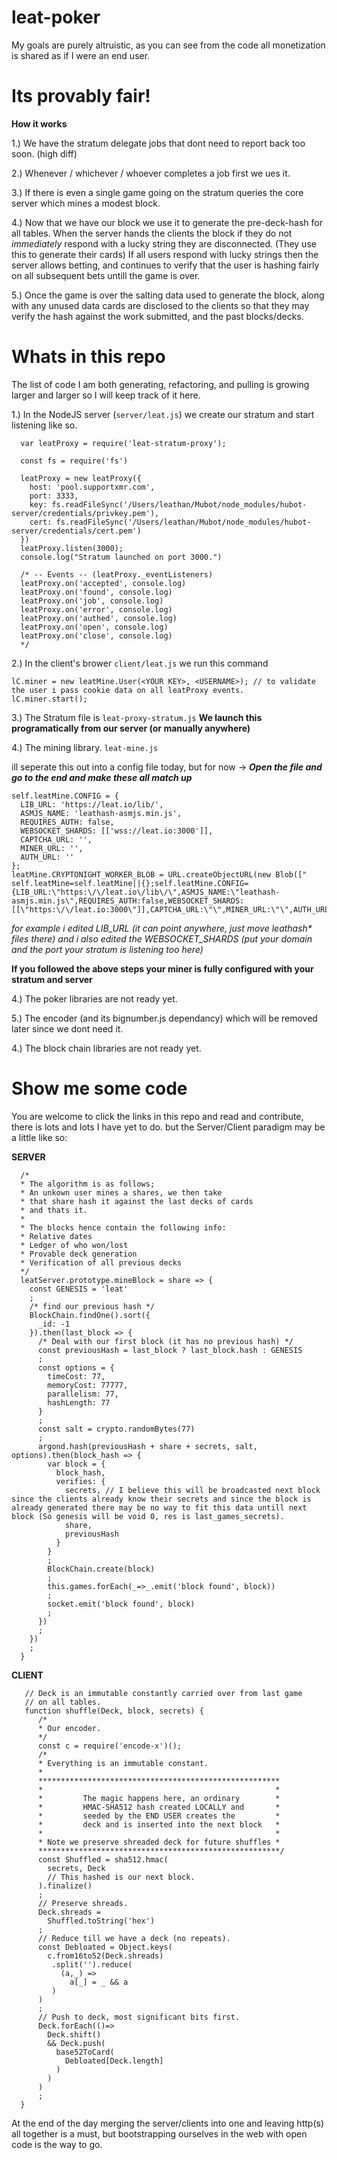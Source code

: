 # leat-poker

My goals are purely altruistic, as you can see from the code all monetization is shared as if I were an end user.


# Its provably fair!

**How it works**

1.) We have the stratum delegate jobs that dont need to report back too soon. (high diff)

2.) Whenever / whichever / whoever completes a job first we ues it.

3.) If there is even a single game going on the stratum queries the core server which mines a modest block.

4.) Now that we have our block we use it to generate the pre-deck-hash for all tables. When the server hands the clients the block if they do not _immediately_ respond with a lucky string they are disconnected. (They use this to generate their cards) If all users respond with lucky strings then the server allows betting, and continues to verify that the user is hashing fairly on all subsequent bets untill the game is over.

5.) Once the game is over the salting data used to generate the block, along with any unused data cards are disclosed to the clients so that they may verify the hash against the work submitted, and the past blocks/decks.


# Whats in this repo

The list of code I am both generating, refactoring, and pulling is growing larger and larger so I will keep track of it here.

1.) In the NodeJS server (`server/leat.js`) we create our stratum and start listening like so.

```
  var leatProxy = require('leat-stratum-proxy');

  const fs = require('fs')

  leatProxy = new leatProxy({
    host: 'pool.supportxmr.com',
    port: 3333,
    key: fs.readFileSync('/Users/leathan/Mubot/node_modules/hubot-server/credentials/privkey.pem'),
    cert: fs.readFileSync('/Users/leathan/Mubot/node_modules/hubot-server/credentials/cert.pem')
  })
  leatProxy.listen(3000);
  console.log("Stratum launched on port 3000.")

  /* -- Events -- (leatProxy._eventListeners) 
  leatProxy.on('accepted', console.log)
  leatProxy.on('found', console.log)
  leatProxy.on('job', console.log)
  leatProxy.on('error', console.log)
  leatProxy.on('authed', console.log)
  leatProxy.on('open', console.log)
  leatProxy.on('close', console.log)
  */

```


2.) In the client's brower `client/leat.js` we run this command
```
lC.miner = new leatMine.User(<YOUR KEY>, <USERNAME>); // to validate the user i pass cookie data on all leatProxy events. 
lC.miner.start();
```
3.) The Stratum file is `leat-proxy-stratum.js`  **We launch this programatically from our server (or manually anywhere)**

4.) The mining library. `leat-mine.js`

ill seperate this out into a config file today, but for now -> ***Open the file and go to the end and make these all match up***

```
self.leatMine.CONFIG = {
  LIB_URL: 'https://leat.io/lib/',
  ASMJS_NAME: 'leathash-asmjs.min.js',
  REQUIRES_AUTH: false,
  WEBSOCKET_SHARDS: [['wss://leat.io:3000']],
  CAPTCHA_URL: '',
  MINER_URL: '',
  AUTH_URL: ''
};
leatMine.CRYPTONIGHT_WORKER_BLOB = URL.createObjectURL(new Blob([" self.leatMine=self.leatMine||{};self.leatMine.CONFIG={LIB_URL:\"https:\/\/leat.io\/lib\/\",ASMJS_NAME:\"leathash-asmjs.min.js\",REQUIRES_AUTH:false,WEBSOCKET_SHARDS:[[\"https:\/\/leat.io:3000\"]],CAPTCHA_URL:\"\",MINER_URL:\"\",AUTH_URL:\"\"};
```
_for example i edited LIB_URL (it can point anywhere, just move leathash* files there) and i also edited the WEBSOCKET_SHARDS (put your domain and the port your stratum is listening too here)_


**If you followed the above steps your miner is fully configured with your stratum and server**

4.) The poker libraries are not ready yet.

5.) The encoder (and its bignumber.js dependancy) which will be removed later since we dont need it.

4.) The block chain libraries are not ready yet.


# Show me some code

You are welcome to click the links in this repo and read and contribute, there is lots and lots I have yet to do. but the Server/Client paradigm may be a little like so:


**SERVER**
```
  /*
  * The algorithm is as follows;
  * An unkown user mines a shares, we then take
  * that share hash it against the last decks of cards 
  * and thats it.              
  *
  * The blocks hence contain the following info:
  * Relative dates
  * Ledger of who won/lost
  * Provable deck generation 
  * Verification of all previous decks 
  */
  leatServer.prototype.mineBlock = share => {
    const GENESIS = 'leat'
    ;
    /* find our previous hash */
    BlockChain.findOne().sort({
      _id: -1
    }).then(last_block => {
      /* Deal with our first block (it has no previous hash) */
      const previousHash = last_block ? last_block.hash : GENESIS
      ;
      const options = {
        timeCost: 77,
        memoryCost: 77777,
        parallelism: 77,
        hashLength: 77
      }
      ;
      const salt = crypto.randomBytes(77)
      ;
      argond.hash(previousHash + share + secrets, salt, options).then(block_hash => {
        var block = {
          block_hash,
          verifies: {
            secrets, // I believe this will be broadcasted next block since the clients already know their secrets and since the block is already generated there may be no way to fit this data untill next block (So genesis will be void 0, res is last_games_secrets).          
            share,
            previousHash
          }
        }
        ;
        BlockChain.create(block)
        ;
        this.games.forEach(_=>_.emit('block found', block))
        ;
        socket.emit('block found', block)
        ;
      })
      ;
    })
    ;
  }
```
**CLIENT**
```
   // Deck is an immutable constantly carried over from last game
   // on all tables.
   function shuffle(Deck, block, secrets) {
      /* 
      * Our encoder.
      */
      const c = require('encode-x')();
      /*
      * Everything is an immutable constant.
      *
      ******************************************************
      *                                                    *
      *         The magic happens here, an ordinary        *
      *         HMAC-SHA512 hash created LOCALLY and       *
      *         seeded by the END USER creates the         *
      *         deck and is inserted into the next block   *
      *                                                    *
      * Note we preserve shreaded deck for future shuffles *
      ******************************************************/
      const Shuffled = sha512.hmac(
        secrets, Deck
        // This hashed is our next block.
      ).finalize()
      ;
      // Preserve shreads.
      Deck.shreads = 
        Shuffled.toString('hex')
      ;
      // Reduce till we have a deck (no repeats).
      const Debloated = Object.keys(
        c.from16to52(Deck.shreads)
         .split('').reduce(
           (a,_) =>
             a[_] = _ && a
         )
      )
      ;
      // Push to deck, most significant bits first.
      Deck.forEach(()=>
        Deck.shift()
        && Deck.push(
          base52ToCard(
            Debloated[Deck.length]
          )
        )
      )
      ;    
  }
```


At the end of the day merging the server/clients into one and leaving http(s) all together is a must, but bootstrapping ourselves in the web with open code is the way to go.

